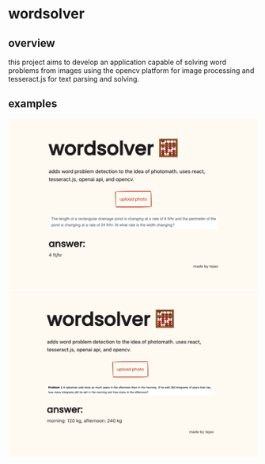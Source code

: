 # wordsolver

## overview
this project aims to develop an application capable of solving word problems from images using the opencv platform for image processing and tesseract.js for text parsing and solving.

## examples
<img width="787" alt="example-1" src="public/images/example-1.png">
<img width="787" alt="example-2" src="public/images/example-2.png">
